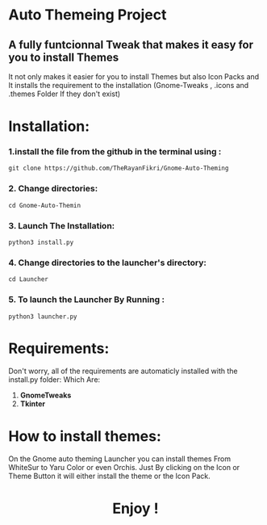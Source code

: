 # Auto Themeing Project

## A fully funtcionnal Tweak that makes it easy for you to install Themes

It not only makes it easier for you to install Themes but also Icon Packs and It installs the requirement to the installation (Gnome-Tweaks , .icons and .themes Folder If they don't exist)

# Installation:
### 1.install the file from the github in the terminal using :
```
git clone https://github.com/TheRayanFikri/Gnome-Auto-Theming
```
### 2. Change directories:
```
cd Gnome-Auto-Themin
```
### 3. Launch The Installation:
```
python3 install.py
```
### 4. Change directories to the launcher's directory:
```
cd Launcher
```
### 5. To launch the **Launcher** By Running :
```
python3 launcher.py
```
# Requirements:
Don't worry, all of the requirements are automaticly installed with the install.py folder:
Which Are:
1. **GnomeTweaks**
2. **Tkinter**

# How to install themes:
On the Gnome auto theming Launcher you can install themes From WhiteSur to Yaru Color or even Orchis.
Just By clicking on the Icon or Theme Button it will either install the theme or the Icon Pack.

<center><h1>Enjoy !</h1></center>





